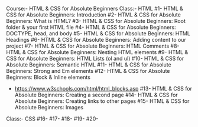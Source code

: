 Course:- HTML & CSS for Absolute Beginners
Class:- HTML
#1- HTML & CSS for Absolute Beginners: Introduction
#2- HTML & CSS for Absolute Beginners: What is HTML?
#3- HTML & CSS for Absolute Beginners: Root folder & your first HTML file
#4- HTML & CSS for Absolute Beginners: DOCTYPE, head, and body
#5- HTML & CSS for Absolute Beginners: HTML Headings
#6- HTML & CSS for Absolute Beginners: Adding content to our project
#7- HTML & CSS for Absolute Beginners: HTML Comments
#8- HTML & CSS for Absolute Beginners: Nesting HTML elements
#9- HTML & CSS for Absolute Beginners: HTML Lists (ol and ul)
#10- HTML & CSS for Absolute Beginners: Semantic HTML
#11- HTML & CSS for Absolute Beginners: Strong and Em elements
#12- HTML & CSS for Absolute Beginners: Block & Inline elements
- https://www.w3schools.com/html/html_blocks.asp
#13- HTML & CSS for Absolute Beginners: Creating a second page
#14- HTML & CSS for Absolute Beginners: Creating links to other pages
#15- HTML & CSS for Absolute Beginners: Images

Class:- CSS
#16- 
#17-
#18-
#19-
#20-


